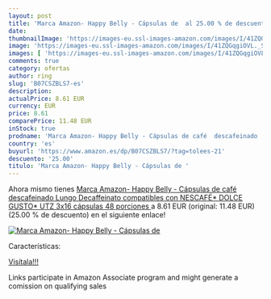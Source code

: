 ```yaml
---
layout: post
title: 'Marca Amazon- Happy Belly - Cápsulas de  al 25.00 % de descuento'
date: 
thumbnailImage: 'https://images-eu.ssl-images-amazon.com/images/I/41ZQGqgiOVL._SL200_.jpg'
image: 'https://images-eu.ssl-images-amazon.com/images/I/41ZQGqgiOVL._SL200_.jpg'
images: [ 'https://images-eu.ssl-images-amazon.com/images/I/41ZQGqgiOVL._SL200_.jpg' ]
comments: true
category: ofertas
author: ring
slug: 'B07CSZBLS7-es'
description:
actualPrice: 8.61 EUR
currency: EUR
price: 8.61
comparePrice: 11.48 EUR
inStock: true
prodname: 'Marca Amazon- Happy Belly - Cápsulas de café  descafeinado  Lungo Decaffeinato compatibles con NESCAFÉ* DOLCE GUSTO*  UTZ  3x16 cápsulas  48 porciones '
country: 'es'
buyurl: 'https://www.amazon.es/dp/B07CSZBLS7/?tag=tolees-21'
descuento: '25.00'
titulo: 'Marca Amazon- Happy Belly - Cápsulas de '
---
```


Ahora mismo tienes [Marca Amazon- Happy Belly - Cápsulas de café  descafeinado  Lungo Decaffeinato compatibles con NESCAFÉ* DOLCE GUSTO*  UTZ  3x16 cápsulas  48 porciones ](https://www.amazon.es/dp/B07CSZBLS7/?tag=tolees-21) a 8.61 EUR (original: 11.48 EUR) (25.00 %  de descuento) en el siguiente enlace!

[![Marca Amazon- Happy Belly - Cápsulas de ](https://images-eu.ssl-images-amazon.com/images/I/41ZQGqgiOVL._SL200_.jpg)](https://www.amazon.es/dp/B07CSZBLS7/?tag=tolees-21)

Características:


[Visítala!!!](https://www.amazon.es/dp/B07CSZBLS7/?tag=tolees-21)

Links participate in Amazon Associate program and might generate a comission on qualifying sales
